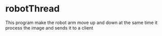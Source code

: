 # robotThread
This program make the robot arm move up and down at the same time it process the image and sends it to  a client
